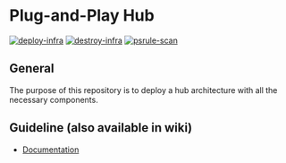 # Plug-and-Play Hub

[![deploy-infra](https://github.com/christosgalano/Plug-and-Play-Hub/actions/workflows/deploy.yaml/badge.svg)](https://github.com/christosgalano/Plug-and-Play-Hub/actions/workflows/deploy.yaml)
[![destroy-infra](https://github.com/christosgalano/Plug-and-Play-Hub/actions/workflows/destroy.yaml/badge.svg)](https://github.com/christosgalano/Plug-and-Play-Hub/actions/workflows/destroy.yaml)
[![psrule-scan](https://github.com/christosgalano/Plug-and-Play-Hub/actions/workflows/psrule_scan.yaml/badge.svg?branch=main)](https://github.com/christosgalano/Plug-and-Play-Hub/actions/workflows/psrule_scan.yaml)

## General

The purpose of this repository is to deploy a hub architecture with all the necessary components.

## Guideline (also available in wiki)

- [Documentation](docs/Documentation.md)
